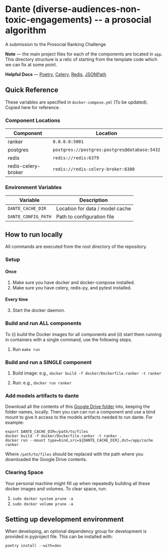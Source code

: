 # Dante (diverse-audiences-non-toxic-engagements) -- a prosocial algorithm
A submission to the Prosocial Ranking Challenge

**Note** — the main project files for each of the components are located in `app`. This directory structure is a relic of starting from the template code which we can fix at some point.

**Helpful Docs** — [Poetry](https://python-poetry.org/docs/basic-usage/),  [Celery](https://docs.celeryq.dev/en/stable/), [Redis](https://redis.io/docs/latest/commands/json.get/), [JSONPath](https://github.com/json-path/JsonPath)

## Quick Reference

These variables are specified in `docker-compose.yml` (To be updated). Copied here for reference.

### Component Locations

| Component           | Location                                     |
| ------------------- | -------------------------------------------- |
| ranker              | `0.0.0.0:5001`                               |
| postgres            | `postgres://postgres:postgres@database:5432` |
| redis               | `redis://redis:6379`                         |
| redis-celery-broker | `redis://redis-celery-broker:6380`           |

### Environment Variables

| Variable            | Description                                    |
| ------------------- | ---------------------------------------------- |
| `DANTE_CACHE_DIR`   | Location for data / model cache                |
| `DANTE_CONFIG_PATH` | Path to configuration file                     |

## How to run locally

All commands are executed from the root directory of the repository.

### Setup

#### Once

1. Make sure you have docker and docker-compose installed.
2. Make sure you have celery, redis-py, and pytest installed.

#### Every time

3. Start the docker daemon.

### Build and run ALL components

To (i) build the Docker images for all components and (ii) start them running in containers with a single command, use the following steps.

1. Run `make run`

### Build and run a SINGLE component

1. Build image: e.g., `docker build -f docker/Dockerfile.ranker -t ranker .`
2. Run: e.g., `docker run ranker`


### Add models artifacts to dante

Download all the contents of this [Google Drive
folder](https://drive.google.com/drive/folders/1PCv57AxHhdwhkLGQbhT4o_6qke_NL2dC?usp=sharing)
into, keeping the folder names, locally. Then you can can run a component and
use a bind mount to give it access to the models artifacts needed to run dante.
For example:

```shell
export DANTE_CACHE_DIR=/path/to/files
docker build -f docker/Dockerfile.ranker -t ranker .
docker run --mount type=bind,src=${DANTE_CACHE_DIR},dst=/app/cache ranker
```

Where `/path/to/files` should be replaced with the path where you downloaded the Google Drive contents.

### Clearing Space

Your personal machine might fill up when repeatedly building all these docker images and volumes. To clear space, run:

1. `sudo docker system prune -a`
2. `sudo docker volume prune -a`

## Setting up development environment

When developing, an optional dependency group for development is provided in pyproject file. This can be installed with:
```
poetry install --with=dev
```
